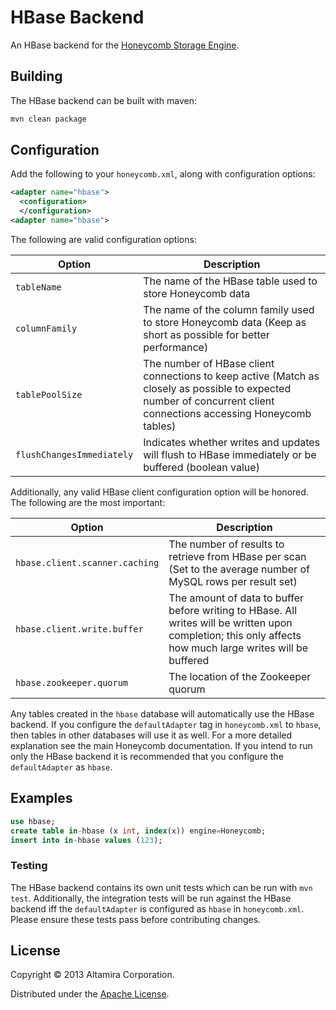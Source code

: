 # HBase Backend

An HBase backend for the [Honeycomb Storage Engine](https://www.github.com/nearinfinity/honeycomb).

## Building

The HBase backend can be built with maven:

```Bash
mvn clean package
```

## Configuration

Add the following to your `honeycomb.xml`, along with configuration options:

```XML
<adapter name="hbase">
  <configuration>
  </configuration>
<adapter name="hbase">
```

The following are valid configuration options:

| Option         | Description   |
| -------------- | ------------- |
| `tableName`    | The name of the HBase table used to store Honeycomb data |
| `columnFamily` | The name of the column family used to store Honeycomb data (Keep as short as possible for better performance) |
| `tablePoolSize` | The number of HBase client connections to keep active (Match as closely as possible to expected number of concurrent client connections accessing Honeycomb tables) |
| `flushChangesImmediately` | Indicates whether writes and updates will flush to HBase immediately or be buffered (boolean value) |

Additionally, any valid HBase client configuration option will be honored.  The following are the most important:

| Option         | Description   |
| -------------- | ------------- |
| `hbase.client.scanner.caching` | The number of results to retrieve from HBase per scan (Set to the average number of MySQL rows per result set) |
| `hbase.client.write.buffer` | The amount of data to buffer before writing to HBase.  All writes will be written upon completion; this only affects how much large writes will be buffered |
| `hbase.zookeeper.quorum` | The location of the Zookeeper quorum |

Any tables created in the `hbase` database will automatically use the HBase backend.  If you configure the `defaultAdapter` tag in `honeycomb.xml` to `hbase`, then tables in other databases will use it as well.  For a more detailed explanation see the main Honeycomb documentation.  If you intend to run only the HBase backend it is recommended that you configure the `defaultAdapter` as `hbase`.

## Examples

```sql
use hbase;
create table in-hbase (x int, index(x)) engine=Honeycomb;
insert into in-hbase values (123);
```

### Testing

The HBase backend contains its own unit tests which can be run with `mvn test`.  Additionally, the integration tests will be run against the HBase backend iff the `defaultAdapter` is configured as `hbase` in `honeycomb.xml`.  Please ensure these tests pass before contributing changes.

## License

Copyright © 2013 Altamira Corporation.

Distributed under the [Apache License](https://www.apache.org/licenses/LICENSE-2.0.html).
